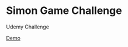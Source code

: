 # Simon Game Challenge
Udemy Challenge

[Demo](https://khaled-hassen.github.io/Simon-Game-Challenge/)
